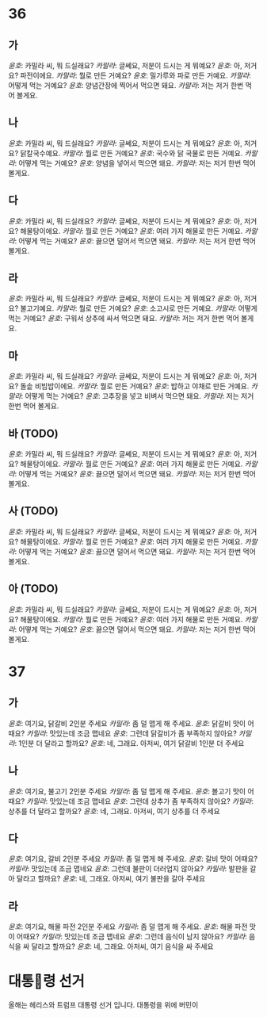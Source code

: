 # 36
## 가
*윤호*: 카밀라 씨, 뭐 드실래요?
*카말라*: 글쎄요, 저분이 드시는 게 뭐예요?
*윤호*: 아, 저거요? 파전이에요.
*카말라*: 뭘로 만든 거예요?
*윤호*: 밀가루와 파로 만든 거예요.
*카말라*: 어떻게 먹는 거예요?
*윤호*: 양념간장에 찍어서 먹으면 돼요.
*카말라*: 저는 저거 한번 먹어 볼게요.
## 나
*윤호*: 카밀라 씨, 뭐 드실래요?
*카말라*: 글쎄요, 저분이 드시는 게 뭐예요?
*윤호*: 아, 저거요? 닭칼국수예요.
*카말라*: 뭘로 만든 거예요?
*윤호*: 국수와 닭 국물로 만든 거예요.
*카말라*: 어떻게 먹는 거예요?
*윤호*: 양념을 넣어서 먹으면 돼요.
*카말라*: 저는 저거 한번 먹어 볼게요.
## 다
*윤호*: 카밀라 씨, 뭐 드실래요?
*카말라*: 글쎄요, 저분이 드시는 게 뭐예요?
*윤호*: 아, 저거요? 해물탕이에요.
*카말라*: 뭘로 만든 거예요?
*윤호*: 여러 가지 해물로 만든 거예요.
*카말라*: 어떻게 먹는 거예요?
*윤호*: 끓으면 덜어서 먹으면 돼요.
*카말라*: 저는 저거 한번 먹어 볼게요.
## 라
*윤호*: 카밀라 씨, 뭐 드실래요?
*카말라*: 글쎄요, 저분이 드시는 게 뭐예요?
*윤호*: 아, 저거요? 불고기예요.
*카말라*: 뭘로 만든 거예요?
*윤호*: 소고시로 만든 거예요.
*카말라*: 어떻게 먹는 거예요?
*윤호*: 구워서 상추에 싸서 먹으면 돼요.
*카말라*: 저는 저거 한번 먹어 볼게요.
## 마
*윤호*: 카밀라 씨, 뭐 드실래요?
*카말라*: 글쎄요, 저분이 드시는 게 뭐예요?
*윤호*: 아, 저거요? 돌솥 비빔밥이에요.
*카말라*: 뭘로 만든 거예요?
*윤호*: 밥하고 야채로 만든 거예요.
*카말라*: 어떻게 먹는 거예요?
*윤호*: 고추장을 넣고 비벼서 먹으면 돼요.
*카말라*: 저는 저거 한번 먹어 볼게요.
## 바 (TODO)
*윤호*: 카밀라 씨, 뭐 드실래요?
*카말라*: 글쎄요, 저분이 드시는 게 뭐예요?
*윤호*: 아, 저거요? 해물탕이에요.
*카말라*: 뭘로 만든 거예요?
*윤호*: 여러 가지 해물로 만든 거예요.
*카말라*: 어떻게 먹는 거예요?
*윤호*: 끓으면 덜어서 먹으면 돼요.
*카말라*: 저는 저거 한번 먹어 볼게요.
## 사 (TODO)
*윤호*: 카밀라 씨, 뭐 드실래요?
*카말라*: 글쎄요, 저분이 드시는 게 뭐예요?
*윤호*: 아, 저거요? 해물탕이에요.
*카말라*: 뭘로 만든 거예요?
*윤호*: 여러 가지 해물로 만든 거예요.
*카말라*: 어떻게 먹는 거예요?
*윤호*: 끓으면 덜어서 먹으면 돼요.
*카말라*: 저는 저거 한번 먹어 볼게요.
## 아 (TODO)
*윤호*: 카밀라 씨, 뭐 드실래요?
*카말라*: 글쎄요, 저분이 드시는 게 뭐예요?
*윤호*: 아, 저거요? 해물탕이에요.
*카말라*: 뭘로 만든 거예요?
*윤호*: 여러 가지 해물로 만든 거예요.
*카말라*: 어떻게 먹는 거예요?
*윤호*: 끓으면 덜어서 먹으면 돼요.
*카말라*: 저는 저거 한번 먹어 볼게요.
# 37
## 가
*윤호*: 여기요, 닭갈비 2인분 주세요
*카밀라*: 좀 덜 맵게 해 주세요.
*윤호*: 닭갈비 맛이 어때요?
*카밀라*: 맛있는데 조금 맵네요
*윤호*: 그런데 닭갈비가 좀 부족하지 않아요?
*카밀라*: 1인분 더 달라고 할까요?
*윤호*: 네, 그래요. 아저씨, 여기 닭갈비 1인분 더 주세요
## 나
*윤호*: 여기요, 불고기 2인분 주세요
*카밀라*: 좀 덜 맵게 해 주세요.
*윤호*: 볼고기 맛이 어때요?
*카밀라*: 맛있는데 조금 맵네요
*윤호*: 그런데 상추가 좀 부족하지 않아요?
*카밀라*: 상추를 더 달라고 할까요?
*윤호*: 네, 그래요. 아저씨, 여기 상추를 더 주세요
## 다
*윤호*: 여기요, 갈비 2인분 주세요
*카밀라*: 좀 덜 맵게 해 주세요.
*윤호*: 갈비 맛이 어때요?
*카밀라*: 맛있는데 조금 맵네요
*윤호*: 그런데 불판이 더러업지 않아요?
*카밀라*: 발판을 갈아 달라고 할까요?
*윤호*: 네, 그래요. 아저씨, 여기 불판을 갈아 주세요
## 라
*윤호*: 여기요, 해물 파전 2인분 주세요
*카밀라*: 좀 덜 맵게 해 주세요.
*윤호*: 해물 파전 맛이 어때요?
*카밀라*: 맛있는데 조금 맵네요
*윤호*: 그런데 음식이 남지 않아요?
*카밀라*: 음식을 싸 달라고 할까요?
*윤호*: 네, 그래요. 아저씨, 여기 음식을 싸 주세요

# 대통령 선거
올해는 헤리스와 트럼프 대통령 선거 입니다. 대통령을 위에 버민이